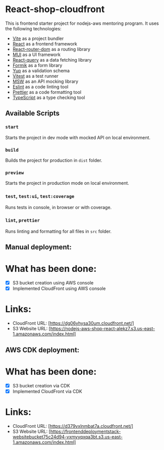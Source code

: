 # React-shop-cloudfront

This is frontend starter project for nodejs-aws mentoring program. It uses the following technologies:

- [Vite](https://vitejs.dev/) as a project bundler
- [React](https://beta.reactjs.org/) as a frontend framework
- [React-router-dom](https://reactrouterdotcom.fly.dev/) as a routing library
- [MUI](https://mui.com/) as a UI framework
- [React-query](https://react-query-v3.tanstack.com/) as a data fetching library
- [Formik](https://formik.org/) as a form library
- [Yup](https://github.com/jquense/yup) as a validation schema
- [Vitest](https://vitest.dev/) as a test runner
- [MSW](https://mswjs.io/) as an API mocking library
- [Eslint](https://eslint.org/) as a code linting tool
- [Prettier](https://prettier.io/) as a code formatting tool
- [TypeScript](https://www.typescriptlang.org/) as a type checking tool

## Available Scripts

### `start`

Starts the project in dev mode with mocked API on local environment.

### `build`

Builds the project for production in `dist` folder.

### `preview`

Starts the project in production mode on local environment.

### `test`, `test:ui`, `test:coverage`

Runs tests in console, in browser or with coverage.

### `lint`, `prettier`

Runs linting and formatting for all files in `src` folder.

## Manual deployment:

# What has been done:

- [x] S3 bucket creation using AWS console
- [x] Implemented CloudFront using AWS console

# Links:

- CloudFront URL: [https://dg06vhysa30um.cloudfront.net/]
- S3 Website URL: [https://nodejs-aws-shop-react-alekz7.s3.us-east-1.amazonaws.com/index.html]

## AWS CDK deployment:

# What has been done:

- [x] S3 bucket creation via CDK
- [x] Implemented CloudFront via CDK

# Links:

- CloudFront URL: [https://d379vxlnmbat7a.cloudfront.net/]
- S3 Website URL: [https://frontenddeploymentstack-websitebucket75c24d94-vxmyyqxqa3bt.s3.us-east-1.amazonaws.com/index.html]
